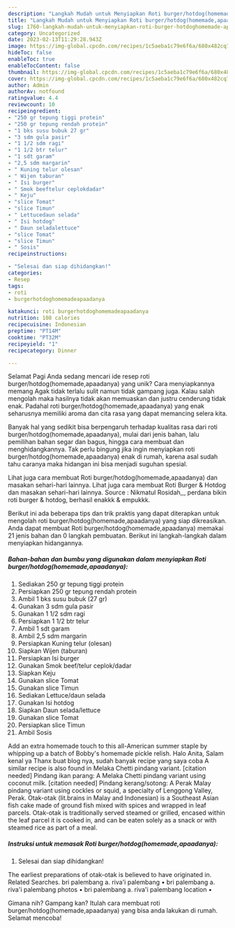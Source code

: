 ```yaml
---
description: "Langkah Mudah untuk Menyiapkan Roti burger/hotdog(homemade,apaadanya) yang Lezat, Enak"
title: "Langkah Mudah untuk Menyiapkan Roti burger/hotdog(homemade,apaadanya) yang Lezat, Enak"
slug: 1760-langkah-mudah-untuk-menyiapkan-roti-burger-hotdoghomemade-apaadanya-yang-lezat-enak
category: Uncategorized
date: 2023-02-13T11:29:28.943Z
image: https://img-global.cpcdn.com/recipes/1c5aeba1c79e6f6a/680x482cq70/roti-burgerhotdoghomemadeapaadanya-foto-resep-utama.jpg
hideToc: false
enableToc: true
enableTocContent: false
thumbnail: https://img-global.cpcdn.com/recipes/1c5aeba1c79e6f6a/680x482cq70/roti-burgerhotdoghomemadeapaadanya-foto-resep-utama.jpg
cover: https://img-global.cpcdn.com/recipes/1c5aeba1c79e6f6a/680x482cq70/roti-burgerhotdoghomemadeapaadanya-foto-resep-utama.jpg
author: Admin
authorAv: notfound
ratingvalue: 4.4
reviewcount: 10
recipeingredient:
- "250 gr tepung tiggi protein"
- "250 gr tepung rendah protein"
- "1 bks susu bubuk 27 gr"
- "3 sdm gula pasir"
- "1 1/2 sdm ragi"
- "1 1/2 btr telur"
- "1 sdt garam"
- "2,5 sdm margarin"
- " Kuning telur olesan"
- " Wijen taburan"
- " Isi burger"
- " Smok beeftelur ceplokdadar"
- " Keju"
- "slice Tomat"
- "slice Timun"
- " Lettucedaun selada"
- " Isi hotdog"
- " Daun seladalettuce"
- "slice Tomat"
- "slice Timun"
- " Sosis"
recipeinstructions:

- "Selesai dan siap dihidangkan!"
categories:
- Resep
tags:
- roti
- burgerhotdoghomemadeapaadanya

katakunci: roti burgerhotdoghomemadeapaadanya 
nutrition: 108 calories
recipecuisine: Indonesian
preptime: "PT14M"
cooktime: "PT32M"
recipeyield: "1"
recipecategory: Dinner

---
```



Selamat Pagi Anda sedang mencari ide resep roti burger/hotdog(homemade,apaadanya) yang unik? Cara menyiapkannya memang Agak tidak terlalu sulit namun tidak gampang juga. Kalau salah mengolah maka hasilnya tidak akan memuaskan dan justru cenderung tidak enak. Padahal roti burger/hotdog(homemade,apaadanya) yang enak seharusnya memiliki aroma dan cita rasa yang dapat memancing selera kita.


Banyak hal yang sedikit bisa berpengaruh terhadap kualitas rasa dari roti burger/hotdog(homemade,apaadanya), mulai dari jenis bahan, lalu pemilihan bahan segar dan bagus, hingga cara membuat dan menghidangkannya. Tak perlu bingung jika ingin menyiapkan roti burger/hotdog(homemade,apaadanya) enak di rumah, karena asal sudah tahu caranya maka hidangan ini bisa menjadi suguhan spesial.

Lihat juga cara membuat Roti burger/hotdog(homemade,apaadanya) dan masakan sehari-hari lainnya. Lihat juga cara membuat Roti Burger &amp; Hotdog dan masakan sehari-hari lainnya. Source : Nikmatul Rosidah,,, perdana bikin roti burger &amp; hotdog, berhasil enakkk &amp; empukkk.


Berikut ini ada beberapa tips dan trik praktis yang dapat diterapkan untuk mengolah roti burger/hotdog(homemade,apaadanya) yang siap dikreasikan. Anda dapat membuat Roti burger/hotdog(homemade,apaadanya) memakai 21 jenis bahan dan 0 langkah pembuatan. Berikut ini langkah-langkah dalam menyiapkan hidangannya.

<!--inarticleads1-->

##### Bahan-bahan dan bumbu yang digunakan dalam menyiapkan Roti burger/hotdog(homemade,apaadanya):

1. Sediakan 250 gr tepung tiggi protein
1. Persiapkan 250 gr tepung rendah protein
1. Ambil 1 bks susu bubuk (27 gr)
1. Gunakan 3 sdm gula pasir
1. Gunakan 1 1/2 sdm ragi
1. Persiapkan 1 1/2 btr telur
1. Ambil 1 sdt garam
1. Ambil 2,5 sdm margarin
1. Persiapkan  Kuning telur (olesan)
1. Siapkan  Wijen (taburan)
1. Persiapkan  Isi burger
1. Gunakan  Smok beef/telur ceplok/dadar
1. Siapkan  Keju
1. Gunakan slice Tomat
1. Gunakan slice Timun
1. Sediakan  Lettuce/daun selada
1. Gunakan  Isi hotdog
1. Siapkan  Daun selada/lettuce
1. Gunakan slice Tomat
1. Persiapkan slice Timun
1. Ambil  Sosis


Add an extra homemade touch to this all-American summer staple by whipping up a batch of Bobby&#39;s homemade pickle relish. Halo Anita, Salam kenal ya Thanx buat blog nya, sudah banyak recipe yang saya coba A similar recipe is also found in Melaka Chetti pindang variant. [citation needed] Pindang ikan parang: A Melaka Chetti pindang variant using coconut milk. [citation needed] Pindang kerang/sotong: A Perak Malay pindang variant using cockles or squid, a specialty of Lenggong Valley, Perak. Otak-otak (lit.brains in Malay and Indonesian) is a Southeast Asian fish cake made of ground fish mixed with spices and wrapped in leaf parcels. Otak-otak is traditionally served steamed or grilled, encased within the leaf parcel it is cooked in, and can be eaten solely as a snack or with steamed rice as part of a meal. 

<!--inarticleads2-->

##### Instruksi untuk memasak Roti burger/hotdog(homemade,apaadanya):


1. Selesai dan siap dihidangkan!

The earliest preparations of otak-otak is believed to have originated in. Related Searches. bri palembang a. riva&#39;i palembang • bri palembang a. riva&#39;i palembang photos • bri palembang a. riva&#39;i palembang location • 

Gimana nih? Gampang kan? Itulah cara membuat roti burger/hotdog(homemade,apaadanya) yang bisa anda lakukan di rumah. Selamat mencoba!
